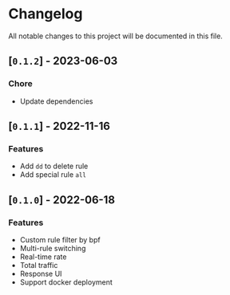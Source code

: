 # Changelog

All notable changes to this project will be documented in this file.

## [`0.1.2`] - 2023-06-03

### Chore
- Update dependencies

## [`0.1.1`] - 2022-11-16

### Features

- Add `dd` to delete rule
- Add special rule `all`

## [`0.1.0`] - 2022-06-18

### Features

- Custom rule filter by bpf
- Multi-rule switching
- Real-time rate
- Total traffic
- Response UI
- Support docker deployment


